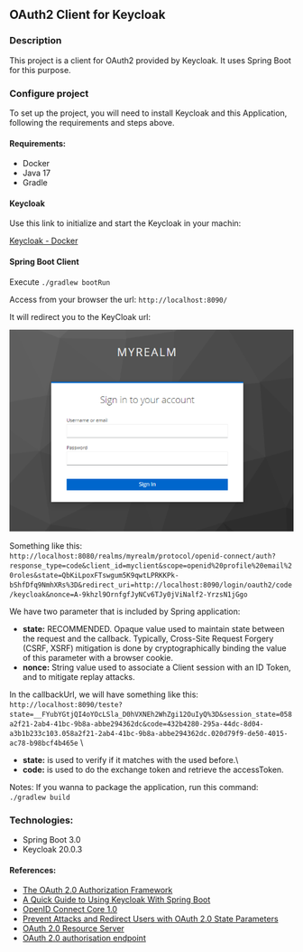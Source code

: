 ## OAuth2 Client for Keycloak

### Description

This project is a client for OAuth2 provided by Keycloak. It uses Spring Boot for this purpose.

### Configure project

To set up the project, you will need to install Keycloak and this Application, following the requirements and steps above.

#### Requirements:

* Docker
* Java 17
* Gradle

#### Keycloak

Use this link to initialize and start the Keycloak in your machin:

[Keycloak - Docker](https://www.keycloak.org/getting-started/getting-started-docker)

#### Spring Boot Client

Execute `./gradlew bootRun`

Access from your browser the url: `http://localhost:8090/`

It will redirect you to the KeyCloak url:

![Keycloak Login](./images/keycloak-login.png)


Something like this:
`http://localhost:8080/realms/myrealm/protocol/openid-connect/auth?response_type=code&client_id=myclient&scope=openid%20profile%20email%20roles&state=QbKiLpoxFTswgum5K9qwtLPRKKPk-bShfDfq9NmhXRs%3D&redirect_uri=http://localhost:8090/login/oauth2/code/keycloak&nonce=A-9khzl9OrnfgfJyNCv6TJy0jViNalf2-YrzsN1jGgo`

We have two parameter that is included by Spring application:

* **state:** RECOMMENDED. Opaque value used to maintain state between the request and the callback. Typically, Cross-Site Request Forgery (CSRF, XSRF) mitigation is done by cryptographically binding the value of this parameter with a browser cookie.
* **nonce:** String value used to associate a Client session with an ID Token, and to mitigate replay attacks.

In the callbackUrl, we will have something like this: `http://localhost:8090/teste?state=__FYubYGtjQI4oYOcLSla_D0hVXNEh2WhZgi12OuIyQ%3D&session_state=058a2f21-2ab4-41bc-9b8a-abbe294362dc&code=432b4280-295a-44dc-8d04-a3b1b233c103.058a2f21-2ab4-41bc-9b8a-abbe294362dc.020d79f9-de50-4015-ac78-b98bcf4b465e` \
* **state:** is used to verify if it matches with the used before.\
* **code:** is used to do the exchange token and retrieve the accessToken.


Notes: If you wanna to package the application, run this command: `./gradlew build`


### Technologies:

* Spring Boot 3.0
* Keycloak 20.0.3

#### References:

* [The OAuth 2.0 Authorization Framework](https://www.rfc-editor.org/rfc/rfc6749)
* [A Quick Guide to Using Keycloak With Spring Boot](https://www.baeldung.com/spring-boot-keycloak)
* [OpenID Connect Core 1.0](https://openid.net/specs/openid-connect-core-1_0.html#CodeFlowSteps)
* [Prevent Attacks and Redirect Users with OAuth 2.0 State Parameters](https://auth0.com/docs/secure/attack-protection/state-parameters)
* [OAuth 2.0 Resource Server](https://docs.spring.io/spring-security/reference/servlet/oauth2/resource-server/index.html)
* [OAuth 2.0 authorisation endpoint](https://connect2id.com/products/server/docs/api/authorization)
